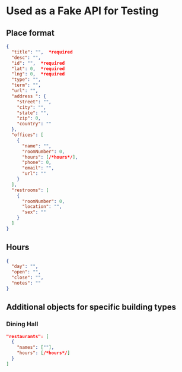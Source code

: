 # Used as a Fake API for Testing

## Place format
```json
{
  "title": "",  *required
  "desc": "",
  "id": "",  *required
  "lat": 0,  *required
  "lng": 0,  *required
  "type": "",
  "term": "",
  "url": "",
  "address ": {
    "street": "",
    "city": "",
    "state": "",
    "zip": 0,
    "country": ""
  },
  "offices": [
    {
      "name": "",
      "roomNumber": 0,
      "hours": [/*hours*/],
      "phone": 0,
      "email": "",
      "url": ""
    }
  ],
  "restrooms": [
    {
	  "roomNumber": 0,
      "location": "",
      "sex": ""
    }
  ]
}
```

## Hours
```json
{
  "day": "",
  "open": "",
  "close": "",
  "notes": ""
}
```

## Additional objects for specific building types

### Dining Hall
```json
"restaurants": [
  {
    "names": [""],
    "hours": [/*hours*/]
  }
]
```